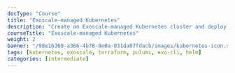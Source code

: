 ```yaml
---
docType: "Course"
title: "Exoscale-managed Kubernetes"
description: "Create an Exoscale-managed Kubernetes cluster and deploy the demo application inside it"
courseTitle: "Exoscale-managed Kubernetes"
weight: 2
banner: "/98e16360-a366-4b78-8e0a-031da07fdacb/images/kubernetes-icon.svg"
tags: [kubernetes, exoscale, terraform, pulumi, exo-cli, helm]
categories: [intermediate]
---
```


